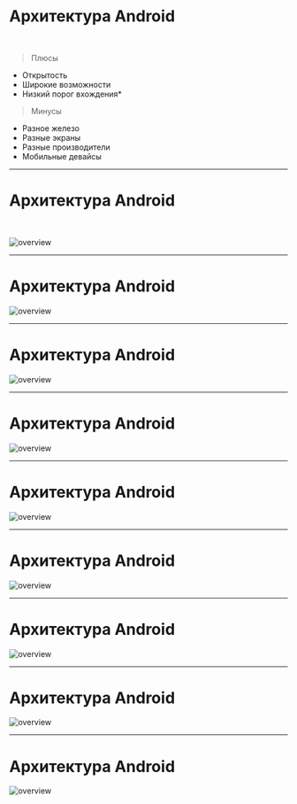 # Архитектура Android

<!-- .element: class="center-horizontal" -->

<br>

<div class="half-left fragment" data-autoslide="1000" data-fragment-index="1">
    <blockquote class="noveo-success"> Плюсы </blockquote>
    <ul>
        <li class="fragment" data-autoslide="1000"  data-fragment-index="2">Открытость</li>
        <li class="fragment" data-autoslide="1000" data-fragment-index="3">Широкие возможности</li>
        <li class="fragment" data-fragment-index="4">Низкий порог вхождения&#42;</li>
    </ul>
</div>

<div class="half-right fragment" data-autoslide="1000" data-fragment-index="5">
    <blockquote class="noveo-warn"> Минусы </blockquote>
    <ul>
        <li class="fragment" data-autoslide="1000" data-fragment-index="6">Разное железо</li>
        <li class="fragment" data-autoslide="1000" data-fragment-index="7">Разные экраны</li>
        <li class="fragment" data-autoslide="1000" data-fragment-index="8">Разные производители</li>
        <li class="fragment" data-fragment-index="9">Мобильные девайсы</li>
    </ul>
</div>

------

<!-- .slide: class="center-horizontal"-->

# Архитектура Android

<br>

![overview](lecture/basics/img/sch_android_arch_01_overview.png)
<!-- .element: style="height: 14em; width: auto" -->

------

<!-- .slide: data-transition="slide-in fade-out" data-transition-speed="fast" -->
<!-- .slide: class="center-horizontal"-->

# Архитектура Android

![overview](lecture/basics/img/sch_android_arch_02_low_01.png)
<!-- .element: style="height: 18em; width: auto" -->

------

<!-- .slide: data-transition="fade" data-transition-speed="fast" -->
<!-- .slide: class="center-horizontal"-->

# Архитектура Android

![overview](lecture/basics/img/sch_android_arch_02_low_02.png)
<!-- .element: style="height: 18em; width: auto" -->

------

<!-- .slide: data-transition="fade" data-transition-speed="fast" -->
<!-- .slide: class="center-horizontal"-->

# Архитектура Android

![overview](lecture/basics/img/sch_android_arch_02_low_03.png)
<!-- .element: style="height: 18em; width: auto" -->

------

<!-- .slide: data-transition="fade-in slide-out" data-transition-speed="fast" -->
<!-- .slide: class="center-horizontal"-->

# Архитектура Android

![overview](lecture/basics/img/sch_android_arch_02_low_04.png)
<!-- .element: style="height: 18em; width: auto" -->

------

<!-- .slide: data-transition="slide-in fade-out" data-transition-speed="fast" -->
<!-- .slide: class="center-horizontal"-->

# Архитектура Android

![overview](lecture/basics/img/sch_android_arch_03_low_01_1.png)
<!-- .element: style="height: 18em; width: auto" -->

------

<!-- .slide: data-transition="fade" data-transition-speed="fast" -->
<!-- .slide: class="center-horizontal"-->

# Архитектура Android

![overview](lecture/basics/img/sch_android_arch_03_low_02_1.png)
<!-- .element: style="height: 18em; width: auto" -->

------

<!-- .slide: data-transition="fade" data-transition-speed="fast" -->
<!-- .slide: class="center-horizontal"-->

# Архитектура Android

![overview](lecture/basics/img/sch_android_arch_03_low_02_2.png)
<!-- .element: style="height: 18em; width: auto" -->

------

<!-- .slide: data-transition="fade" data-transition-speed="fast" -->
<!-- .slide: class="center-horizontal"-->

# Архитектура Android

![overview](lecture/basics/img/sch_android_arch_03_low_03.png)
<!-- .element: style="height: 18em; width: auto" -->